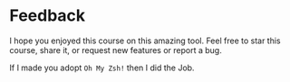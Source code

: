 # Feedback

I hope you enjoyed this course on this amazing tool. Feel free to star
this course, share it, or request new features or report a bug.

If I made you adopt `Oh My Zsh!` then I did the Job.